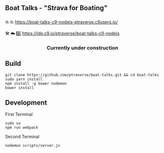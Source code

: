 Boat Talks - "Strava for Boating"
----------------------------------------------------------------- 

⛵ ⛵  https://boat-talks-c9-nodejs-ptraverse.c9users.io/

🛠 ☁️ :nine: https://ide.c9.io/ptraverse/boat-talks-c9-nodejs


<div style="text-align:center;"><h3>Currently under construction</h3></div>


## Build
```
git clone https://github.com/ptraverse/boat-talks.git && cd boat-talks
sudo yarn install
npm install -g bower nodemon
bower install
```

## Development
First Terminal
```
sudo su
npm run webpack
```
Second Terminal
```
nodemon scripts/server.js
```
